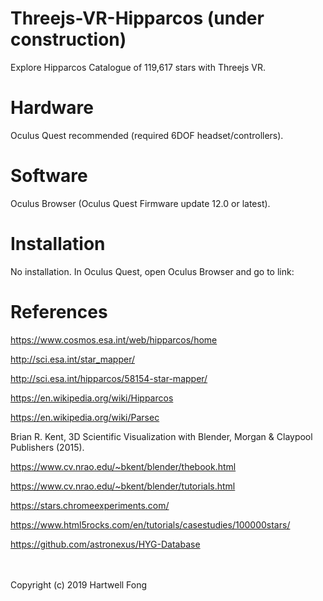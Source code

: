 # Threejs-VR-Hipparcos (under construction)

Explore Hipparcos Catalogue of 119,617 stars with Threejs VR.

# Hardware

Oculus Quest recommended (required 6DOF headset/controllers).<br>

# Software

Oculus Browser (Oculus Quest Firmware update 12.0 or latest).

# Installation

No installation. In Oculus Quest, open Oculus Browser and go to link:

# References

https://www.cosmos.esa.int/web/hipparcos/home

http://sci.esa.int/star_mapper/

http://sci.esa.int/hipparcos/58154-star-mapper/

https://en.wikipedia.org/wiki/Hipparcos

https://en.wikipedia.org/wiki/Parsec

Brian R. Kent, 3D Scientific Visualization with Blender, Morgan & Claypool Publishers (2015).

https://www.cv.nrao.edu/~bkent/blender/thebook.html

https://www.cv.nrao.edu/~bkent/blender/tutorials.html

https://stars.chromeexperiments.com/

https://www.html5rocks.com/en/tutorials/casestudies/100000stars/

https://github.com/astronexus/HYG-Database

<br><br>Copyright (c) 2019 Hartwell Fong
